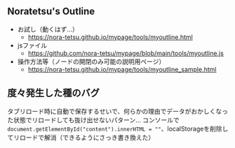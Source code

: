 ## Noratetsu's Outline

- お試し（動くはず…）
  - https://nora-tetsu.github.io/mypage/tools/myoutline.html
- jsファイル
  - https://github.com/nora-tetsu/mypage/blob/main/tools/myoutline.js
- 操作方法等（ノードの開閉のみ可能の説明用ページ）
  - https://nora-tetsu.github.io/mypage/tools/myoutline_sample.html

## 度々発生した種のバグ

タブリロード時に自動で保存するせいで、何らかの理由でデータがおかしくなった状態でリロードしても抜け出せないパターン…
コンソールで`document.getElementById("content").innerHTML = ""`、localStorageを削除してリロードで解消（できるようにさっき書き換えた）

